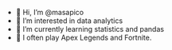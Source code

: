 - 👋 Hi, I’m @masapico
- 👀 I’m interested in data analytics
- 🌱 I’m currently learning statistics and pandas
- 💞️ I often play Apex Legends and Fortnite.
